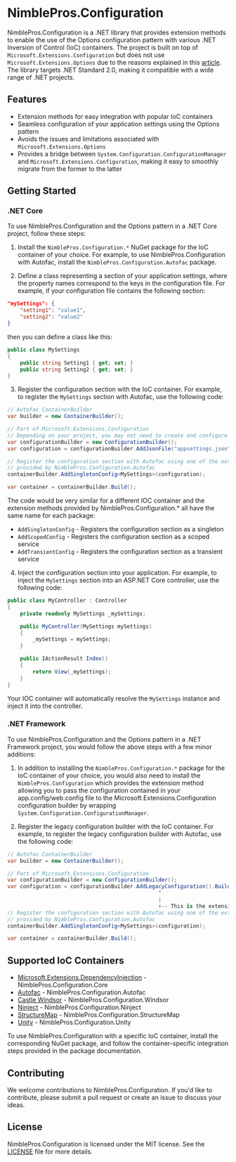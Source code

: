 # NimblePros.Configuration

NimblePros.Configuration is a .NET library that provides extension methods to enable the use of the Options
configuration pattern with various .NET Inversion of Control (IoC) containers. The project is built on top of
`Microsoft.Extensions.Configuration` but does not use `Microsoft.Extensions.Options` due to the reasons explained in
this [article](https://www.dabrowski.space/posts/asp.net-options-why-you-should-not-use-it/). The library targets
.NET Standard 2.0, making it compatible with a wide range of .NET projects.

## Features

- Extension methods for easy integration with popular IoC containers
- Seamless configuration of your application settings using the Options pattern
- Avoids the issues and limitations associated with `Microsoft.Extensions.Options`
- Provides a bridge between `System.Configuration.ConfigurationManager` and `Microsoft.Extensions.Configuration`, making it easy to smoothly
migrate from the former to the latter

## Getting Started

### .NET Core

To use NimblePros.Configuration and the Options pattern in a .NET Core project, follow these steps:

1. Install the `NimblePros.Configuration.*` NuGet package for the IoC container of your choice. For example, to use
NimblePros.Configuration with Autofac, install the `NimblePros.Configuration.Autofac` package.

2. Define a class representing a section of your application settings, where the property names correspond to the
keys in the configuration file. For example, if your configuration file contains the following section:

```json
"mySettings": {
    "setting1": "value1",
    "setting2": "value2"
}
```

then you can define a class like this:

```csharp
public class MySettings
{
    public string Setting1 { get; set; }
    public string Setting2 { get; set; }
}
```

3. Register the configuration section with the IoC container. For example, to register the `MySettings` section with
Autofac, use the following code:

```csharp
// Autofac ContainerBuilder
var builder = new ContainerBuilder();

// Part of Microsoft.Extensions.Configuration
// Depending on your project, you may not need to create and configure a new instance of ConfigurationBuilder
var configurationBuilder = new ConfigurationBuilder();
var configuration = configurationBuilder.AddJsonFile("appsettings.json").Build();

// Register the configuration section with Autofac using one of the extension methods
// provided by NimblePros.Configuration.Autofac
containerBuilder.AddSingletonConfig<MySettings>(configuration);

var container = containerBuilder.Build();
```

The code would be very similar for a different IOC container and the extension methods provided by NimblePros.Configuration.*
all have the same name for each package:

- `AddSingletonConfig` - Registers the configuration section as a singleton
- `AddScopedConfig` - Registers the configuration section as a scoped service
- `AddTransientConfig` - Registers the configuration section as a transient service

4. Inject the configuration section into your application. For example, to inject the `MySettings` section into an ASP.NET Core
controller, use the following code:

```csharp
public class MyController : Controller
{
    private readonly MySettings _mySettings;

    public MyController(MySettings mySettings)
    {
        _mySettings = mySettings;
    }

    public IActionResult Index()
    {
        return View(_mySettings);
    }
}
```

Your IOC container will automatically resolve the `MySettings` instance and inject it into the controller.

### .NET Framework

To use NimblePros.Configuration and the Options pattern in a .NET Framework project, you would follow the above steps
with a few minor additions:

1. In addition to installing the `NimblePros.Configuration.*` package for the IoC container of your choice,
you would also need to install the `NimblePros.Configuration` which provides the extension method allowing
you to pass the configuration contained in your app.config/web.config file to the Microsoft.Extensions.Configuration
configuration builder by wrapping `System.Configuration.ConfigurationManager`.

2. Register the legacy configuration builder with the IoC container. For example, to register the legacy configuration
builder with Autofac, use the following code:

```csharp
// Autofac ContainerBuilder
var builder = new ContainerBuilder();

// Part of Microsoft.Extensions.Configuration
var configurationBuilder = new ConfigurationBuilder();
var configuration = configurationBuilder.AddLegacyConfiguration().Build();
                                                ^
                                                |
                                                +-- This is the extension method provided by NimblePros.Configuration
// Register the configuration section with Autofac using one of the extension methods
// provided by NimblePros.Configuration.Autofac
containerBuilder.AddSingletonConfig<MySettings>(configuration);

var container = containerBuilder.Build();
```

## Supported IoC Containers

- [Microsoft.Extensions.DependencyInjection](https://learn.microsoft.com/en-us/dotnet/core/extensions/dependency-injection) - NimblePros.Configuration.Core
- [Autofac](https://autofac.org/) - NimblePros.Configuration.Autofac
- [Castle Windsor](http://www.castleproject.org/projects/windsor/) - NimblePros.Configuration.Windsor
- [Ninject](http://www.ninject.org/) - NimblePros.Configuration.Ninject
- [StructureMap](http://structuremap.github.io/) - NimblePros.Configuration.StructureMap
- [Unity](http://unitycontainer.org/) - NimblePros.Configuration.Unity

To use NimblePros.Configuration with a specific IoC container, install the corresponding NuGet package, and follow
the container-specific integration steps provided in the package documentation.

## Contributing

We welcome contributions to NimblePros.Configuration. If you'd like to contribute, please submit a pull request or create an issue to discuss your ideas.

## License

NimblePros.Configuration is licensed under the MIT license. See the [LICENSE](./LICENSE.md) file for more details.
